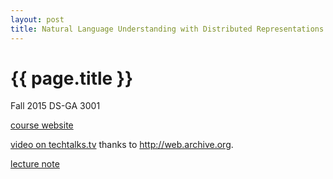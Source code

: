 ```yaml
---
layout: post
title: Natural Language Understanding with Distributed Representations
---
```


{{ page.title }}
================
Fall 2015 DS-GA 3001 <Natural Language Understanding with Distributed Representations>

[course website](http://www.kyunghyuncho.me/home/courses/ds-ga-3001-fall-2015)

[video on techtalks.tv](http://web.archive.org/web/20160410100847/http://techtalks.tv/natural-language-processing-nyu/) thanks to http://web.archive.org.

[lecture note](http://arxiv.org/abs/1511.07916)


